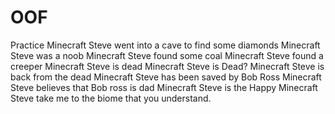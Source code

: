 # OOF
Practice
Minecraft Steve went into a cave to find some diamonds
Minecraft Steve was a noob
Minecraft Steve found some coal
Minecraft Steve found a creeper
Minecraft Steve is dead
Minecraft Steve is Dead?
Minecraft Steve is back from the dead
Minecraft Steve has been saved by Bob Ross
Minecraft Steve believes that Bob ross is dad
Minecraft Steve is the Happy
Minecraft Steve take me to the biome that you understand.
